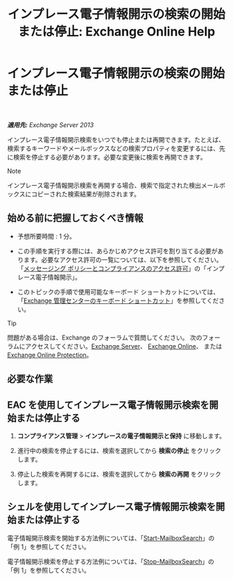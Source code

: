 ﻿---
title: 'インプレース電子情報開示の検索の開始または停止: Exchange Online Help'
TOCTitle: インプレース電子情報開示の検索の開始または停止
ms:assetid: 0d546763-4bf5-4523-91f4-d181b7ee4ac2
ms:mtpsurl: https://technet.microsoft.com/ja-jp/library/Dd335090(v=EXCHG.150)
ms:contentKeyID: 49895238
ms.date: 05/22/2018
mtps_version: v=EXCHG.150
ms.translationtype: HT
---

# インプレース電子情報開示の検索の開始または停止

 

_**適用先:** Exchange Server 2013_

インプレース電子情報開示検索をいつでも停止または再開できます。たとえば、検索するキーワードやメールボックスなどの検索プロパティを変更するには、先に検索を停止する必要があります。必要な変更後に検索を再開できます。


> [!NOTE]
> インプレース電子情報開示検索を再開する場合、検索で指定された検出メールボックスにコピーされた検索結果が削除されます。



## 始める前に把握しておくべき情報

  - 予想所要時間 : 1 分。

  - この手順を実行する際には、あらかじめアクセス許可を割り当てる必要があります。必要なアクセス許可の一覧については、以下を参照してください。「[メッセージング ポリシーとコンプライアンスのアクセス許可](messaging-policy-and-compliance-permissions-exchange-2013-help.md)」の「インプレース電子情報開示」。

  - このトピックの手順で使用可能なキーボード ショートカットについては、「[Exchange 管理センターのキーボード ショートカット](keyboard-shortcuts-in-the-exchange-admin-center-exchange-online-protection-help.md)」を参照してください。


> [!TIP]
> 問題がある場合は、Exchange のフォーラムで質問してください。 次のフォーラムにアクセスしてください。<A href="https://go.microsoft.com/fwlink/p/?linkid=60612">Exchange Server</A>、 <A href="https://go.microsoft.com/fwlink/p/?linkid=267542">Exchange Online</A>、 または <A href="https://go.microsoft.com/fwlink/p/?linkid=285351">Exchange Online Protection</A>。



## 必要な作業

## EAC を使用してインプレース電子情報開示検索を開始または停止する

1.  <strong>コンプライアンス管理</strong> \> <strong>インプレースの電子情報開示と保持</strong> に移動します。

2.  進行中の検索を停止するには、検索を選択してから <strong>検索の停止</strong> をクリックします。

3.  停止した検索を再開するには、検索を選択してから <strong>検索の再開</strong> をクリックします。

## シェルを使用してインプレース電子情報開示検索を開始または停止する

電子情報開示検索を開始する方法例については、「[Start-MailboxSearch](https://technet.microsoft.com/ja-jp/library/dd351245\(v=exchg.150\))」の「例 1」を参照してください。

電子情報開示検索を停止する方法例については、「[Stop-MailboxSearch](https://technet.microsoft.com/ja-jp/library/dd351075\(v=exchg.150\))」の「例 1」を参照してください。

